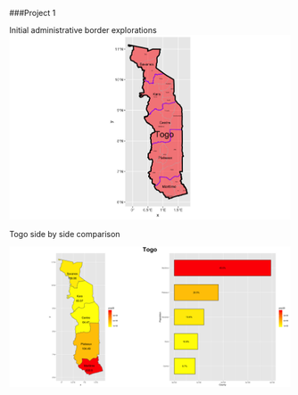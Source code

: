 ###Project 1

Initial administrative border explorations 
![](TGO_intl.png)


Togo side by side comparison 

![](side_side2.png)
